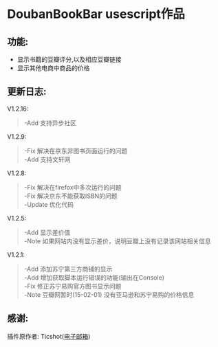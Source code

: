 # DoubanBookBar  usescript作品

## 功能:

- 显示书籍的豆瓣评分,以及相应豆瓣链接
- 显示其他电商中商品的价格

## 更新日志:
V1.2.16:
>-Add 支持异步社区 

V1.2.9:
>-Fix 解决在京东非图书页面运行的问题  
>-Add 支持文轩网 

V1.2.8:
>-Fix 解决在firefox中多次运行的问题  
>-Fix 解决京东不能获取ISBN的问题  
>-Update 优化代码  

V1.2.5:
>-Add 显示差价值  
>-Note 如果网站内没有显示差价，说明豆瓣上没有记录该网站相关信息

V1.2.1:
>-Add 添加苏宁第三方商铺的显示  
>-Add 增加获取脚本运行错误的功能(输出在Console)  
>-Fix 修正苏宁易购官方图书显示问题   
>-Note 豆瓣网暂时(15-02-01) 没有亚马逊和苏宁易购的价格信息  

## 感谢:
插件原作者: Ticshot([电子邮箱](mailto:Ticshot@gmail.com))

